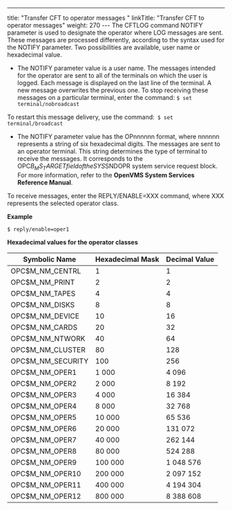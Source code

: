 ---
title: "Transfer CFT to operator messages "
linkTitle: "Transfer CFT to operator messages"
weight: 270
--- The CFTLOG command NOTIFY parameter is used to designate the operator where LOG messages are sent. These messages are processed differently, according to the syntax used for the NOTIFY parameter. Two possibilities are available, user name or hexadecimal value.

- The NOTIFY parameter value is a user name. The messages intended for the operator are sent to all of the terminals on which the user is logged. Each message is displayed on the last line of the terminal. A new message overwrites the previous one. To stop receiving these messages on a particular terminal, enter the command: `$ set terminal/nobroadcast`

To restart this message delivery, use the command:` $ set terminal/broadcast`

- The NOTIFY parameter value has the OPnnnnnn format, where nnnnnn represents a string of six hexadecimal digits. The messages are sent to an operator terminal. This string determines the type of terminal to receive the messages. It corresponds to the OPC$B_MS_TARGET field of the SYS$SNDOPR system service request block. For more information, refer to the **OpenVMS System Services Reference Manual**.

To receive messages, enter the REPLY/ENABLE=XXX command, where XXX represents the selected operator class.

**Example**

```
$ reply/enable=oper1
```

**Hexadecimal values for the operator classes**

| Symbolic Name  | Hexadecimal Mask  | Decimal Value  |
| --- | --- | --- |
| OPC$M_NM_CENTRL | 1 | 1 |
| OPC$M_NM_PRINT | 2 | 2 |
| OPC$M_NM_TAPES | 4 | 4 |
| OPC$M_NM_DISKS | 8 | 8 |
| OPC$M_NM_DEVICE | 10 | 16 |
| OPC$M_NM_CARDS | 20 | 32 |
| OPC$M_NM_NTWORK | 40 | 64 |
| OPC$M_NM_CLUSTER | 80 | 128 |
| OPC$M_NM_SECURITY | 100 | 256 |
| OPC$M_NM_OPER1 | 1 000 | 4 096 |
| OPC$M_NM_OPER2 | 2 000 | 8 192 |
| OPC$M_NM_OPER3 | 4 000 | 16 384 |
| OPC$M_NM_OPER4 | 8 000 | 32 768 |
| OPC$M_NM_OPER5 | 10 000 | 65 536 |
| OPC$M_NM_OPER6 | 20 000 | 131 072 |
| OPC$M_NM_OPER7 | 40 000 | 262 144 |
| OPC$M_NM_OPER8 | 80 000 | 524 288 |
| OPC$M_NM_OPER9 | 100 000 | 1 048 576 |
| OPC$M_NM_OPER10 | 200 000 | 2 097 152 |
| OPC$M_NM_OPER11 | 400 000 | 4 194 304 |
| OPC$M_NM_OPER12 | 800 000 | 8 388 608 |


